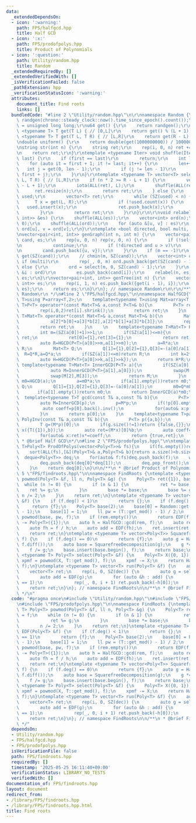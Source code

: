 ```yaml
---
data:
  _extendedDependsOn:
  - icon: ':warning:'
    path: FPS/halfgcd.hpp
    title: Half GCD
  - icon: ':x:'
    path: FPS/prodofpolys.hpp
    title: Product of Polynomials
  - icon: ':question:'
    path: Utility/random.hpp
    title: Random
  _extendedRequiredBy: []
  _extendedVerifiedWith: []
  _isVerificationFailed: false
  _pathExtension: hpp
  _verificationStatusIcon: ':warning:'
  attributes:
    document_title: Find roots
    links: []
  bundledCode: "#line 2 \"Utility/random.hpp\"\n\r\nnamespace Random {\r\nmt19937_64\
    \ randgen(chrono::steady_clock::now().time_since_epoch().count());\r\nusing u64\
    \ = unsigned long long;\r\nu64 get() {\r\n    return randgen();\r\n}\r\ntemplate\
    \ <typename T> T get(T L) { // [0,L]\r\n    return get() % (L + 1);\r\n}\r\ntemplate\
    \ <typename T> T get(T L, T R) { // [L,R]\r\n    return get(R - L) + L;\r\n}\r\
    \ndouble uniform() {\r\n    return double(get(1000000000)) / 1000000000;\r\n}\r\
    \nstring str(int n) {\r\n    string ret;\r\n    rep(i, 0, n) ret += get('a', 'z');\r\
    \n    return ret;\r\n}\r\ntemplate <typename Iter> void shuffle(Iter first, Iter\
    \ last) {\r\n    if (first == last)\r\n        return;\r\n    int len = 1;\r\n\
    \    for (auto it = first + 1; it != last; it++) {\r\n        len++;\r\n     \
    \   int j = get(0, len - 1);\r\n        if (j != len - 1)\r\n            iter_swap(it,\
    \ first + j);\r\n    }\r\n}\r\ntemplate <typename T> vector<T> select(int n, T\
    \ L, T R) { // [L,R]\r\n    if (n * 2 >= R - L + 1) {\r\n        vector<T> ret(R\
    \ - L + 1);\r\n        iota(ALL(ret), L);\r\n        shuffle(ALL(ret));\r\n  \
    \      ret.resize(n);\r\n        return ret;\r\n    } else {\r\n        unordered_set<T>\
    \ used;\r\n        vector<T> ret;\r\n        while (SZ(used) < n) {\r\n      \
    \      T x = get(L, R);\r\n            if (!used.count(x)) {\r\n             \
    \   used.insert(x);\r\n                ret.push_back(x);\r\n            }\r\n\
    \        }\r\n        return ret;\r\n    }\r\n}\r\n\r\nvoid relabel(int n, vector<pair<int,\
    \ int>> &es) {\r\n    shuffle(ALL(es));\r\n    vector<int> ord(n);\r\n    iota(ALL(ord),\
    \ 0);\r\n    shuffle(ALL(ord));\r\n    for (auto &[u, v] : es)\r\n        u =\
    \ ord[u], v = ord[v];\r\n}\r\ntemplate <bool directed, bool multi, bool self>\r\
    \nvector<pair<int, int>> genGraph(int n, int m) {\r\n    vector<pair<int, int>>\
    \ cand, es;\r\n    rep(u, 0, n) rep(v, 0, n) {\r\n        if (!self and u == v)\r\
    \n            continue;\r\n        if (!directed and u > v)\r\n            continue;\r\
    \n        cand.push_back({u, v});\r\n    }\r\n    if (m == -1)\r\n        m =\
    \ get(SZ(cand));\r\n    // chmin(m, SZ(cand));\r\n    vector<int> ord;\r\n   \
    \ if (multi)\r\n        rep(_, 0, m) ord.push_back(get(SZ(cand) - 1));\r\n   \
    \ else {\r\n        ord = select(m, 0, SZ(cand) - 1);\r\n    }\r\n    for (auto\
    \ &i : ord)\r\n        es.push_back(cand[i]);\r\n    relabel(n, es);\r\n    return\
    \ es;\r\n}\r\nvector<pair<int, int>> genTree(int n) {\r\n    vector<pair<int,\
    \ int>> es;\r\n    rep(i, 1, n) es.push_back({get(i - 1), i});\r\n    relabel(n,\
    \ es);\r\n    return es;\r\n}\r\n}; // namespace Random\r\n\r\n/**\r\n * @brief\
    \ Random\r\n */\n#line 2 \"FPS/halfgcd.hpp\"\n\nnamespace HalfGCD{\n    template<typename\
    \ T>using P=array<T,2>;\n    template<typename T>using Mat=array<T,4>;\n    template<typename\
    \ T>P<T> operator*(const Mat<T>& a,const P<T>& b){\n        P<T> ret={a[0]*b[0]+a[1]*b[1],a[2]*b[0]+a[3]*b[1]};\n\
    \        rep(i,0,2)ret[i].shrink();\n        return ret;\n    }\n    template<typename\
    \ T>Mat<T> operator*(const Mat<T>& a,const Mat<T>& b){\n        Mat<T> ret={a[0]*b[0]+a[1]*b[2],a[0]*b[1]+a[1]*b[3],\n\
    \            a[2]*b[0]+a[3]*b[2],a[2]*b[1]+a[3]*b[3]};\n        rep(i,0,4)ret[i].shrink();\n\
    \        return ret;\n    }\n    \n    template<typename T>Mat<T> HGCD(P<T> a){\n\
    \        int m=(SZ(a[0])+1)>>1;\n        if(SZ(a[1])<=m){\n            Mat<T>\
    \ ret;\n            ret[0]={1},ret[3]={1};\n            return ret;\n        }\n\
    \        auto R=HGCD(P<T>{a[0]>>m,a[1]>>m});\n        a=R*a;\n        if(SZ(a[1])<=m)return\
    \ R;\n        Mat<T> Q;\n        Q[1]={1},Q[2]={1},Q[3]=-(a[0]/a[1]);\n      \
    \  R=Q*R,a=Q*a;\n        if(SZ(a[1])<=m)return R;\n        int k=2*m+1-SZ(a[0]);\n\
    \        auto H=HGCD(P<T>{a[0]>>k,a[1]>>k});\n        return H*R;\n    }\n   \
    \ template<typename T>Mat<T> InnerGCD(P<T> a){\n        if(SZ(a[0])<SZ(a[1])){\n\
    \            auto M=InnerGCD(P<T>{a[1],a[0]});\n            swap(M[0],M[1]);\n\
    \            swap(M[2],M[3]);\n            return M;\n        }\n        auto\
    \ m0=HGCD(a);\n        a=m0*a;\n        if(a[1].empty())return m0;\n        Mat<T>\
    \ Q;\n        Q[1]={1},Q[2]={1},Q[3]=-(a[0]/a[1]);\n        m0=Q*m0,a=Q*a;\n \
    \       if(a[1].empty())return m0;\n        return InnerGCD(a)*m0;\n    }\n  \
    \  template<typename T>T gcd(const T& a,const T& b){\n        P<T> p({a,b});\n\
    \        auto M=InnerGCD(p);\n        p=M*p;\n        if(!p[0].empty()){\n   \
    \         auto coeff=p[0].back().inv();\n            for(auto& x:p[0])x*=coeff;\n\
    \        }\n        return p[0];\n    }\n    template<typename T>pair<bool,T>\
    \ PolyInv(const T& a,const T& b){\n        P<T> p({a,b});\n        auto M=InnerGCD(p);\n\
    \        T g=(M*p)[0];\n        if(g.size()!=1)return {false,{}};\n        P<T>\
    \ x({T({1}),b});\n        auto ret=(M*x)[0]%b;\n        auto coeff=g[0].inv();\n\
    \        for(auto& x:ret)x*=coeff;\n        return {true,ret};\n    }\n}\n\n/**\n\
    \ * @brief Half GCD\n*/\n#line 2 \"FPS/prodofpolys.hpp\"\n\ntemplate<typename\
    \ T>Poly<T> ProdOfPolys(vector<Poly<T>>& fs){\n    if(fs.empty())return Poly<T>({T(1)});\n\
    \    sort(ALL(fs),[&](Poly<T>& a,Poly<T>& b){return a.size()<b.size();});\n  \
    \  deque<Poly<T>> deq;\n    for(auto& f:fs)deq.push_back(f);\n    while(deq.size()>1){\n\
    \        deq.push_back(deq[0]*deq[1]);\n        deq.pop_front();\n        deq.pop_front();\n\
    \    }\n    return deq[0];\n}\n\n/**\n * @brief Product of Polynomials\n*/\n#line\
    \ 5 \"FPS/findroots.hpp\"\n\nnamespace FindRoots {\ntemplate <typename T> Poly<T>\
    \ powmod(Poly<T> &f, ll n, Poly<T> &g) {\n    Poly<T> ret({1}), base = f;\n  \
    \  while (n != 0) {\n        if (n & 1) {\n            ret *= base;\n        \
    \    ret %= g;\n        }\n        base *= base;\n        base %= g;\n       \
    \ n /= 2;\n    }\n    return ret;\n}\ntemplate <typename T> vector<Poly<T>> EDF(Poly<T>\
    \ &f) {\n    if (f.deg() < 1)\n        return {};\n    if (f.deg() == 1)\n   \
    \     return {f};\n    Poly<T> base(2);\n    base[0] = Random::get(T::get_mod()\
    \ - 1);\n    base[1] = 1;\n    ll pw = (T::get_mod() - 1) / 2;\n    auto rem =\
    \ powmod(base, pw, f);\n    if (rem.empty())\n        return EDF(f);\n    rem\
    \ -= Poly<T>({1});\n    auto h = HalfGCD::gcd(rem, f);\n    auto ret = EDF(h);\n\
    \    auto fh = f / h;\n    auto add = EDF(fh);\n    ret.insert(ret.end(), ALL(add));\n\
    \    return ret;\n}\ntemplate <typename T> vector<Poly<T>> SquarefreeDecomposition(Poly<T>\
    \ f) {\n    if (f.deg() == 0)\n        return {f};\n    auto g = HalfGCD::gcd(f,\
    \ f.diff());\n    auto base = SquarefreeDecomposition(g);\n    g *= ProdOfPolys(base);\n\
    \    f /= g;\n    base.insert(base.begin(), f);\n    return base;\n}\ntemplate\
    \ <typename T> Poly<T> select(Poly<T> &f) {\n    Poly<T> X({0, 1});\n    auto\
    \ xpmf = powmod(X, T::get_mod(), f);\n    xpmf -= X;\n    return HalfGCD::gcd(xpmf,\
    \ f);\n}\ntemplate <typename T> vector<T> run(Poly<T> &f) {\n    auto dec = SquarefreeDecomposition(f);\n\
    \    vector<T> ret;\n    rep(i, 0, SZ(dec)) {\n        auto g = select(dec[i]);\n\
    \        auto add = EDF(g);\n        for (auto &h : add) {\n            assert(h.deg()\
    \ == 1);\n            rep(_, 0, i + 1) ret.push_back(-h[0]);\n        }\n    }\n\
    \    return ret;\n}\n}; // namespace FindRoots\n\n/**\n * @brief Find roots\n\
    \ */\n"
  code: "#pragma once\n#include \"Utility/random.hpp\"\n#include \"FPS/halfgcd.hpp\"\
    \n#include \"FPS/prodofpolys.hpp\"\n\nnamespace FindRoots {\ntemplate <typename\
    \ T> Poly<T> powmod(Poly<T> &f, ll n, Poly<T> &g) {\n    Poly<T> ret({1}), base\
    \ = f;\n    while (n != 0) {\n        if (n & 1) {\n            ret *= base;\n\
    \            ret %= g;\n        }\n        base *= base;\n        base %= g;\n\
    \        n /= 2;\n    }\n    return ret;\n}\ntemplate <typename T> vector<Poly<T>>\
    \ EDF(Poly<T> &f) {\n    if (f.deg() < 1)\n        return {};\n    if (f.deg()\
    \ == 1)\n        return {f};\n    Poly<T> base(2);\n    base[0] = Random::get(T::get_mod()\
    \ - 1);\n    base[1] = 1;\n    ll pw = (T::get_mod() - 1) / 2;\n    auto rem =\
    \ powmod(base, pw, f);\n    if (rem.empty())\n        return EDF(f);\n    rem\
    \ -= Poly<T>({1});\n    auto h = HalfGCD::gcd(rem, f);\n    auto ret = EDF(h);\n\
    \    auto fh = f / h;\n    auto add = EDF(fh);\n    ret.insert(ret.end(), ALL(add));\n\
    \    return ret;\n}\ntemplate <typename T> vector<Poly<T>> SquarefreeDecomposition(Poly<T>\
    \ f) {\n    if (f.deg() == 0)\n        return {f};\n    auto g = HalfGCD::gcd(f,\
    \ f.diff());\n    auto base = SquarefreeDecomposition(g);\n    g *= ProdOfPolys(base);\n\
    \    f /= g;\n    base.insert(base.begin(), f);\n    return base;\n}\ntemplate\
    \ <typename T> Poly<T> select(Poly<T> &f) {\n    Poly<T> X({0, 1});\n    auto\
    \ xpmf = powmod(X, T::get_mod(), f);\n    xpmf -= X;\n    return HalfGCD::gcd(xpmf,\
    \ f);\n}\ntemplate <typename T> vector<T> run(Poly<T> &f) {\n    auto dec = SquarefreeDecomposition(f);\n\
    \    vector<T> ret;\n    rep(i, 0, SZ(dec)) {\n        auto g = select(dec[i]);\n\
    \        auto add = EDF(g);\n        for (auto &h : add) {\n            assert(h.deg()\
    \ == 1);\n            rep(_, 0, i + 1) ret.push_back(-h[0]);\n        }\n    }\n\
    \    return ret;\n}\n}; // namespace FindRoots\n\n/**\n * @brief Find roots\n\
    \ */"
  dependsOn:
  - Utility/random.hpp
  - FPS/halfgcd.hpp
  - FPS/prodofpolys.hpp
  isVerificationFile: false
  path: FPS/findroots.hpp
  requiredBy: []
  timestamp: '2025-05-25 16:11:40+09:00'
  verificationStatus: LIBRARY_NO_TESTS
  verifiedWith: []
documentation_of: FPS/findroots.hpp
layout: document
redirect_from:
- /library/FPS/findroots.hpp
- /library/FPS/findroots.hpp.html
title: Find roots
---
```

